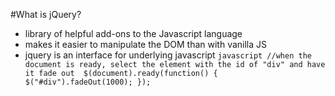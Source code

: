 #What is jQuery?
- library of helpful add-ons to the Javascript language
- makes it easier to manipulate the DOM than with vanilla JS
- jquery is an interface for underlying javascript
        ```javascript
        //when the document is ready, select the element with the id of "div" and have it fade out 
        $(document).ready(function() {
        $("#div").fadeOut(1000);
        });
        ```
